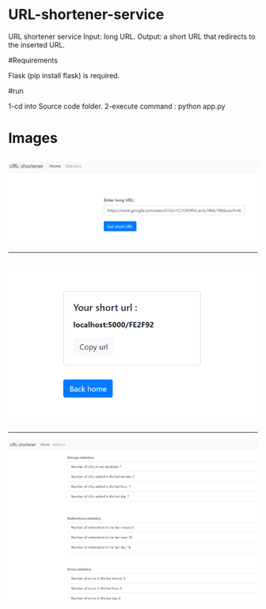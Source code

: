 # URL-shortener-service

URL shortener service
Input: long URL.
Output: a short URL that redirects to the inserted URL.

#Requirements

Flask (pip install flask) is required.

#run

1-cd into Source code folder.
2-execute command : python app.py


# Images


![](images/homePage.PNG)
---------------------------------------------------------------------------------
---------------------------------------------------------------------------------
![](images/shortURL.PNG)
---------------------------------------------------------------------------------
---------------------------------------------------------------------------------
![](images/statistics.PNG)
